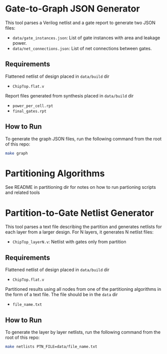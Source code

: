 # Gate-to-Graph JSON Generator

This tool parses a Verilog netlist and a gate report to generate two JSON files:
- `data/gate_instances.json`: List of gate instances with area and leakage power.
- `data/net_connections.json`: List of net connections between gates.

## Requirements
Flattened netlist of design placed in `data/build` dir
- `ChipTop.flat.v` 

Report files generated from synthesis placed in `data/build` dir
- `power_per_cell.rpt`
- `final_gates.rpt`

## How to Run
To generate the graph JSON files, run the following command from the root of this repo:

```bash
make graph
```
# Partitioning Algorithms

See README in partitioning dir for notes on how to run partioning scripts and related tools

# Partition-to-Gate Netlist Generator

This tool parses a text file describing the partition and generates netlists for each layer from a larger design. For N layers, it generates N netlist files:
- `ChipTop_layerN.v`: Netlist with gates only from partition

## Requirements
Flattened netlist of design placed in `data/build` dir
- `ChipTop.flat.v` 

Partitioned results using all nodes from one of the partitioning algorithms in the form of a text file. The file should be in the `data` dir
- `file_name.txt`

## How to Run
To generate the layer by layer netlists, run the following command from the root of this repo:

```bash
make netlists PTN_FILE=data/file_name.txt
```